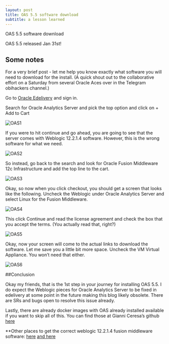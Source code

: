 ```yaml
---
layout: post
title: OAS 5.5 software download
subtitle: a lesson learned
---
```


OAS 5.5 software download

OAS 5.5 released Jan 31st!

## Some notes

For a very brief post - let me help you know exactly what software you will need to download for the install. (A quick shout out to the collaborative effort on a Saturday from several Oracle Aces over in the Telegram obihackers channel.)

Go to [Oracle Edelivery](https://edelivery.oracle.com/) and sign in.

Search for Oracle Analytics Server and pick the top option and click on + Add to Cart

<img src="https://BecWagner.github.io/img/oas1.png" alt="OAS1">

If you were to hit continue and go ahead, you are going to see that the server comes with Weblogic 12.2.1.4 software. However, this is the wrong software for what we need.

<img src="https://BecWagner.github.io/img/oas2.png" alt="OAS2">

So instead, go back to the search and look for Oracle Fusion Middleware 12c Infrastructure and add the top line to the cart.
 
<img src="https://BecWagner.github.io/img/oas3.png" alt="OAS3">

Okay, so now when you click checkout, you should get a screen that looks like the following. Uncheck the Weblogic under Oracle Analytics Server and select Linux for the Fusion Middleware. 

<img src="https://BecWagner.github.io/img/oas4.png" alt="OAS4">

This click Continue and read the license agreement and check the box that you accept the terms. (You actually read that, right?)
 
<img src="https://BecWagner.github.io/img/oas5.png" alt="OAS5">

Okay, now your screen will come to the actual links to download the software. Let me save you a little bit more space. Uncheck the VM Virtual Appliance. You won’t need that either.

<img src="https://BecWagner.github.io/img/oas6.png" alt="OAS6">

##Conclusion
 
Okay my friends, that is the 1st step in your journey for installing OAS 5.5. I do expect the Weblogic pieces for Oracle Analytics Server to be fixed in edelivery at some point in the future making this blog likely obsolete. There are SRs and bugs open to resolve this issue already.

Lastly, there are already docker images with OAS already installed available if you want to skip all of this. You can find those at Gianni Ceresa’s github [here](https://github.com/gianniceresa/docker-images/tree/master/OracleAnalyticsServer)

**Other places to get the correct weblogic 12.2.1.4 fusion middleware software:
[here](https://www.oracle.com/middleware/technologies/fusionmiddleware-downloads.html)
[and here](https://updates.oracle.com/Orion/PatchDetails/process_form?patch_num=30188255)
